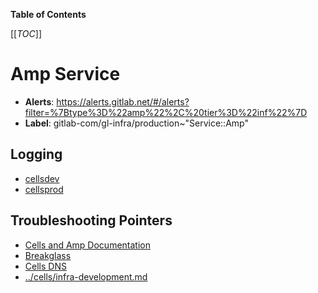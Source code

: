 <!-- MARKER: do not edit this section directly. Edit services/service-catalog.yml then run scripts/generate-docs -->

**Table of Contents**

[[_TOC_]]

# Amp Service

* **Alerts**: <https://alerts.gitlab.net/#/alerts?filter=%7Btype%3D%22amp%22%2C%20tier%3D%22inf%22%7D>
* **Label**: gitlab-com/gl-infra/production~"Service::Amp"

## Logging

* [cellsdev](https://console.cloud.google.com/logs/query?project=amp-b6f1)
* [cellsprod](https://console.cloud.google.com/logs/query?project=amp-3c0d)

## Troubleshooting Pointers

* [Cells and Amp Documentation](../cells/amp.md)
* [Breakglass](../cells/breakglass.md)
* [Cells DNS](../cells/dns.md)
* [../cells/infra-development.md](../cells/infra-development.md)
<!-- END_MARKER -->

<!-- ## Summary -->

<!-- ## Architecture -->

<!-- ## Performance -->

<!-- ## Scalability -->

<!-- ## Availability -->

<!-- ## Durability -->

<!-- ## Security/Compliance -->

<!-- ## Monitoring/Alerting -->

<!-- ## Links to further Documentation -->
